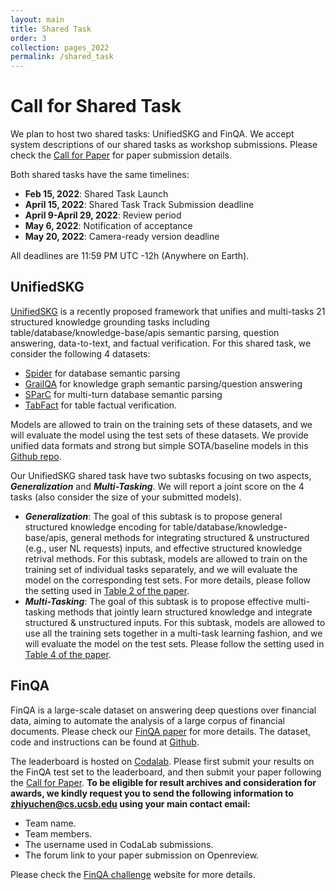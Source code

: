 ```yaml
---
layout: main
title: Shared Task
order: 3
collection: pages_2022
permalink: /shared_task
---
```


# Call for Shared Task

We plan to host two shared tasks: UnifiedSKG and FinQA. We accept system descriptions of our shared tasks as workshop submissions. Please check the [Call for Paper](https://suki-workshop.github.io/cfp) for paper submission details.


Both shared tasks have the same timelines:

- **Feb 15, 2022**:               Shared Task Launch
- **April 15, 2022**:             Shared Task Track Submission deadline
- **April 9-April 29, 2022**:     Review period
- **May 6, 2022**:                Notification of acceptance
- **May 20, 2022**:               Camera-ready version deadline

All deadlines are 11:59 PM UTC -12h (Anywhere on Earth).

## UnifiedSKG
[UnifiedSKG](https://github.com/HKUNLP/UnifiedSKG) is a recently proposed framework that unifies and multi-tasks 21 structured knowledge grounding tasks including table/database/knowledge-base/apis semantic parsing, question answering, data-to-text, and factual verification. For this shared task, we consider the following 4 datasets: 
- [Spider](https://yale-lily.github.io/spider) for database semantic parsing
- [GrailQA](https://dki-lab.github.io/GrailQA/) for knowledge graph semantic parsing/question answering
- [SParC](https://yale-lily.github.io/sparc) for multi-turn database semantic parsing
- [TabFact](https://tabfact.github.io/index.html) for table factual verification.

Models are allowed to train on the training sets of these datasets, and we will evaluate the model using the test sets of these datasets. We provide unified data formats and strong but simple SOTA/baseline models in this [Github repo](https://github.com/HKUNLP/UnifiedSKG). 

Our UnifiedSKG shared task have two subtasks focusing on two aspects, ***Generalization*** and ***Multi-Tasking***. We will report a joint score on the 4 tasks (also consider the size of your submitted models).
  - ***Generalization***: The goal of this subtask is to propose general structured knowledge encoding for table/database/knowledge-base/apis, general methods for integrating structured & unstructured (e.g., user NL requests) inputs, and effective structured knowledge retrival methods. For this subtask, models are allowed to train on the training set of individual tasks separately, and we will evaluate the model on the corresponding test sets. For more details, please follow the setting used in [Table 2 of the paper](https://arxiv.org/pdf/2201.05966.pdf). 
  - ***Multi-Tasking***: The goal of this subtask is to propose effective multi-tasking methods that jointly learn structured knowledge and integrate structured & unstructured inputs. For this subtask, models are allowed to use all the training sets together in a multi-task learning fashion, and we will evaluate the model on the test sets. Please follow the setting used in [Table 4 of the paper](https://arxiv.org/pdf/2201.05966.pdf).

## FinQA
FinQA is a large-scale dataset on answering deep questions over financial data, aiming to automate the analysis of a large corpus of financial documents. Please check our [FinQA paper](https://arxiv.org/pdf/2109.00122.pdf) for more details. The dataset, code and instructions can be found at [Github](https://github.com/czyssrs/FinQA).

The leaderboard is hosted on [Codalab](https://codalab.lisn.upsaclay.fr/competitions/1846). Please first submit your results on the FinQA test set to the leaderboard, and then submit your paper following the [Call for Paper](https://suki-workshop.github.io/cfp). **To be eligible for result archives and consideration for awards, we kindly request you to send the following information to zhiyuchen@cs.ucsb.edu using your main contact email:**
- Team name.
- Team members.
- The username used in CodaLab submissions.
- The forum link to your paper submission on Openreview.

Please check the [FinQA challenge](https://finqasite.github.io/challenge.html) website for more details. 